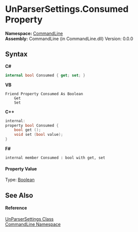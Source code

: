 # UnParserSettings.Consumed Property 
 

**Namespace:**&nbsp;<a href="N_CommandLine">CommandLine</a><br />**Assembly:**&nbsp;CommandLine (in CommandLine.dll) Version: 0.0.0

## Syntax

**C#**<br />
``` C#
internal bool Consumed { get; set; }
```

**VB**<br />
``` VB
Friend Property Consumed As Boolean
	Get
	Set
```

**C++**<br />
``` C++
internal:
property bool Consumed {
	bool get ();
	void set (bool value);
}
```

**F#**<br />
``` F#
internal member Consumed : bool with get, set

```


#### Property Value
Type: <a href="https://docs.microsoft.com/dotnet/api/system.boolean" target="_blank">Boolean</a>

## See Also


#### Reference
<a href="T_CommandLine_UnParserSettings">UnParserSettings Class</a><br /><a href="N_CommandLine">CommandLine Namespace</a><br />